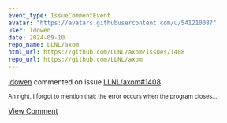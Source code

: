 ```yaml
---
event_type: IssueCommentEvent
avatar: "https://avatars.githubusercontent.com/u/54121008?"
user: ldowen
date: 2024-09-10
repo_name: LLNL/axom
html_url: https://github.com/LLNL/axom/issues/1408
repo_url: https://github.com/LLNL/axom
---
```


<a href='https://github.com/ldowen' target='_blank'>ldowen</a> commented on issue <a href='https://github.com/LLNL/axom/issues/1408' target='_blank'>LLNL/axom#1408</a>.

<small>Ah right, I forgot to mention that: the error occurs when the program closes....</small>

<a href='https://github.com/LLNL/axom/issues/1408' target='_blank'>View Comment</a>